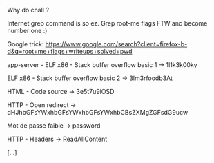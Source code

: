 Why do chall ?

Internet grep command is so ez.
Grep root-me flags FTW and become number one :)

Google trick: 
https://www.google.com/search?client=firefox-b-d&q=root+me+flags+writeups+solved+pwd


app-server - ELF x86 - Stack buffer overflow basic 1 -> 1l1k3k00ky

ELF x86 - Stack buffer overflow basic 2 -> 3lm3rfoodb3At

HTML - Code source -> 3e5t7u9iOSD

HTTP - Open redirect -> dHJhbGFsYWxhbGFsYWxhbGFsYWxhbCBsZXMgZGFsdG9ucw

Mot de passe faible -> password 

HTTP - Headers -> ReadAllContent


[...]





